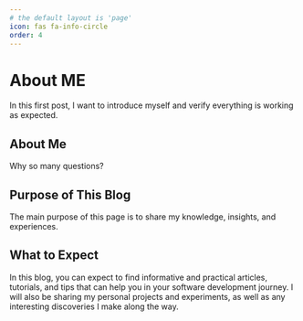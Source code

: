 ```yaml
---
# the default layout is 'page'
icon: fas fa-info-circle
order: 4
---
```


# About ME

In this first post, I want to introduce myself and verify everything is working as expected.

## About Me
Why so many questions?

## Purpose of This Blog
The main purpose of this page is to share my knowledge, insights, and experiences.

## What to Expect
In this blog, you can expect to find informative and practical articles, tutorials, and tips that can help you in your software development journey. I will also be sharing my personal projects and experiments, as well as any interesting discoveries I make along the way.


